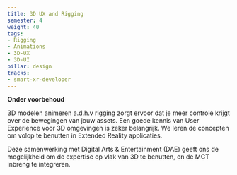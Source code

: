 ```yaml
---
title: 3D UX and Rigging
semester: 4
weight: 40
tags:
- Rigging
- Animations
- 3D-UX
- 3D-UI
pillar: design
tracks:
- smart-xr-developer
---
```


**Onder voorbehoud**

3D modelen animeren a.d.h.v rigging zorgt ervoor dat je meer controle krijgt over de bewegingen van jouw assets.
Een goede kennis van User Experience voor 3D omgevingen is zeker belangrijk. We leren de concepten om volop te benutten in Extended Reality applicaties.

Deze samenwerking met Digital Arts & Entertainment (DAE) geeft ons de mogelijkheid om de expertise op vlak van 3D te benutten, en de MCT inbreng te integreren.

